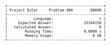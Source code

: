     +--------------------------------------------+
    | Project Euler     Problem 006        ERROR |
    +--------------------------------------------+
    |            Language:                     c |
    |     Expected Answer:              25164150 |
    |   Calculated Answer:                     0 |
    |        Running Time:              0.0000 s |
    |        Memory Usage:                  0 kB |
    +--------------------------------------------+
